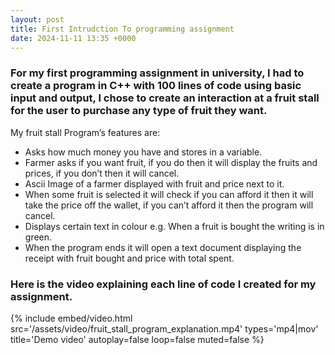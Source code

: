 ```yaml
---
layout: post
title: First Intrudction To programming assignment  
date: 2024-11-11 13:35 +0000
---
```


<h3>
For my first programming assignment in university, I had to create a program in C++ with 100 lines of code using basic input and output, I chose to create an interaction at a fruit stall for the user to purchase any type of fruit they want. 
</h3>

My fruit stall Program’s features are:
<ul>
	<li>Asks how much money you have and stores in a variable. </li>
    <li>Farmer asks if you want fruit, if you do then it will display the fruits and prices, if you don’t then it will cancel. </li>
	<li>Ascii Image of a farmer displayed with fruit and price next to it.  </li>
    <li> When some fruit is selected it will check if you can afford it then it will take the price off the wallet, if you can’t afford it then the program will cancel.</li>
    <li>Displays certain text in colour e.g. When a fruit is bought the writing is in green. </li>
    <li>When the program ends it will open a text document displaying the receipt with fruit bought and price with total spent.</li>
</ul>


<h3> Here is the video explaining each line of code I created for my assignment. </h3> 



{%
  include embed/video.html
  src='/assets/video/fruit_stall_program_explanation.mp4'
  types='mp4|mov'
  title='Demo video'
  autoplay=false
  loop=false
  muted=false
%}